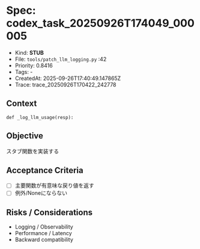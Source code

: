 # Spec: codex_task_20250926T174049_000005
- Kind: **STUB**
- File: `tools/patch_llm_logging.py` :42
- Priority: 0.8416
- Tags: -
- CreatedAt: 2025-09-26T17:40:49.147865Z
- Trace: trace_20250926T170422_242778

## Context
```
def _log_llm_usage(resp):
```

## Objective
スタブ関数を実装する

## Acceptance Criteria
- [ ] 主要関数が有意味な戻り値を返す
- [ ] 例外/Noneにならない

## Risks / Considerations
- Logging / Observability
- Performance / Latency
- Backward compatibility
